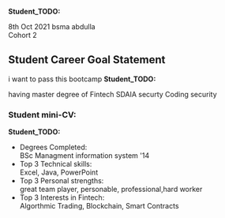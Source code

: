 __Student_TODO:__  

8th Oct 2021
bsma abdulla  
Cohort 2


## Student Career Goal Statement 
i want to pass this bootcamp
   __Student_TODO:__ 
 
 having master degree of Fintech
 SDAIA
  securty
 Coding
 security

### Student mini-CV:

  __Student_TODO:__

  - Degrees Completed:    
         BSc Managment information system '14
  - Top 3 Technical skills:    
        Excel, Java, PowerPoint
  - Top 3 Personal strengths:   
       great team player, personable, professional,hard worker
  - Top 3 Interests in Fintech:    
       Algorthmic Trading, Blockchain, Smart Contracts

